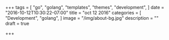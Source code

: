 +++
tags = [
  "go",
  "golang",
  "templates",
  "themes",
  "development",
]
date = "2016-10-12T10:30:22-07:00"
title = "oct 12 2016"
categories = [
  "Development",
  "golang",
]
image = "/img/about-bg.jpg"
description = ""
draft = true

+++

